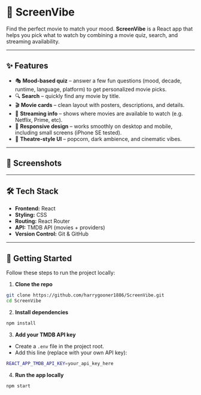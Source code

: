 # 🍿 ScreenVibe

Find the perfect movie to match your mood. 
**ScreenVibe** is a React app that helps you pick what to watch by combining a movie quiz, search, and streaming availability.

---

## ✨ Features

- 🎭 **Mood-based quiz** – answer a few fun questions (mood, decade, runtime, language, platform) to get personalized movie picks.  
- 🔍 **Search** – quickly find any movie by title.  
- 🎬 **Movie cards** – clean layout with posters, descriptions, and details.  
- 📡 **Streaming info** – shows where movies are available to watch (e.g. Netflix, Prime, etc).  
- 📱 **Responsive design** – works smoothly on desktop and mobile, including small screens (iPhone SE tested).  
- 🍿 **Theatre-style UI** – popcorn, dark ambience, and cinematic vibes.  

---

## 📸 Screenshots


---

## 🛠 Tech Stack

- **Frontend:** React 
- **Styling:** CSS
- **Routing:** React Router  
- **API:** TMDB API (movies + providers)  
- **Version Control:** Git & GitHub  

---

## 🚀 Getting Started

Follow these steps to run the project locally:

1. **Clone the repo**
```bash
git clone https://github.com/harrygooner1886/ScreenVibe.git
cd ScreenVibe
```

2. **Install dependencies**
```bash
npm install
```

3. **Add your TMDB API key**
- Create a `.env` file in the project root.  
- Add this line (replace with your own API key):  
```bash
REACT_APP_TMDB_API_KEY=your_api_key_here
```

4. **Run the app locally**
```bash
npm start
```
